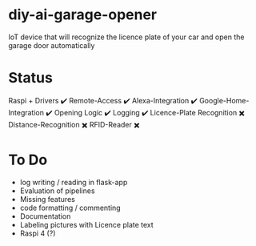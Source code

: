 # diy-ai-garage-opener
IoT device that will recognize the licence plate of your car and open the garage door automatically
# Status
Raspi + Drivers ✔️
Remote-Access ✔️
Alexa-Integration ✔️
Google-Home-Integration ✔️
Opening Logic ✔️
Logging ✔️
Licence-Plate Recognition ✖️
Distance-Recognition ✖️
RFID-Reader ✖️
# To Do
- log writing / reading in flask-app
- Evaluation of pipelines
- Missing features
- code formatting / commenting
- Documentation
- Labeling pictures with Licence plate text
- Raspi 4 (?)
